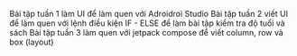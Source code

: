 Bài tập tuần 1 làm UI để làm quen với Adroidroi Studio 
Bài tập tuần 2 viết UI để làm quen với lệnh điều kiện IF - ELSE để làm bài tập kiểm tra độ tuổi và sách
Bài tập tuần 3 làm quen với jetpack compose để viết column, row và box (layout) 
